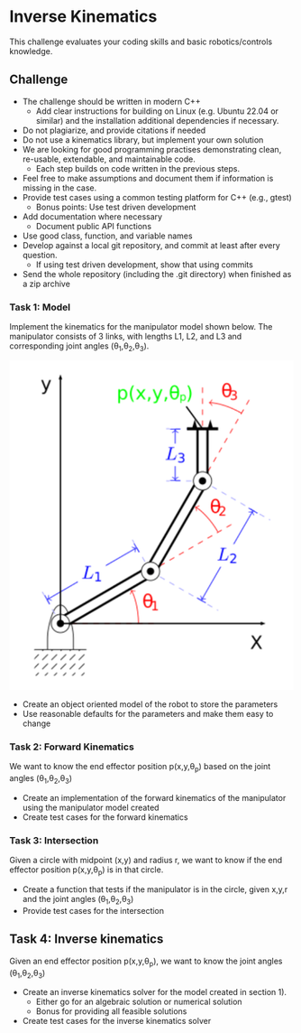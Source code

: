 # Inverse Kinematics

This challenge evaluates your coding skills and basic robotics/controls
knowledge.

## Challenge

- The challenge should be written in modern C++
  - Add clear instructions for building on Linux (e.g. Ubuntu 22.04 or similar) and the installation additional dependencies if necessary.  
- Do not plagiarize, and provide citations if needed
- Do not use a kinematics library, but implement your own solution
- We are looking for good programming practises demonstrating clean, re-usable, extendable, and maintainable code.
  - Each step builds on code written in the previous steps.
- Feel free to make assumptions and document them if information is missing in the case.
- Provide test cases using a common testing platform for C++ (e.g., gtest)
    - Bonus points: Use test driven development
- Add documentation where necessary
  - Document public API functions
- Use good class, function, and variable names
- Develop against a local git repository, and commit at least after every question.
    - If using test driven development, show that using commits
- Send the whole repository (including the .git directory) when finished as a zip archive

### Task 1: Model

Implement the kinematics for the manipulator model shown below.
The manipulator consists of 3 links, with lengths L1, L2, and
L3 and corresponding joint angles (θ<sub>1</sub>,θ<sub>2</sub>,θ<sub>3</sub>).

![](2021-04-12-16-02-46.png)

- Create an object oriented model of the robot to store the parameters
- Use reasonable defaults for the parameters and make them easy to change

### Task 2: Forward Kinematics

We want to know the end effector position p(x,y,θ<sub>p</sub>) based on
the joint angles (θ<sub>1</sub>,θ<sub>2</sub>,θ<sub>3</sub>)

- Create an implementation of the forward kinematics of the manipulator using the manipulator model created
- Create test cases for the forward kinematics

### Task 3: Intersection

Given a circle with midpoint (x,y) and radius r, we want to know if the
end effector position p(x,y,θ<sub>p</sub>) is in that circle.

- Create a function that tests if the manipulator is in the circle,
  given x,y,r and the joint angles
  (θ<sub>1</sub>,θ<sub>2</sub>,θ<sub>3</sub>)
- Provide test cases for the intersection

## Task 4: Inverse kinematics

Given an end effector position p(x,y,θ<sub>p</sub>), we want to know the
joint angles (θ<sub>1</sub>,θ<sub>2</sub>,θ<sub>3</sub>)

- Create an inverse kinematics solver for the model created in
  section 1).
  - Either go for an algebraic solution or numerical solution
  - Bonus for providing all feasible solutions
- Create test cases for the inverse kinematics solver
